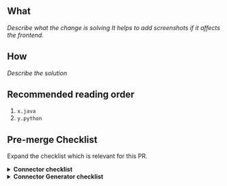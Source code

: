 ## What
*Describe what the change is solving*
*It helps to add screenshots if it affects the frontend.*

## How
*Describe the solution*

## Recommended reading order
1. `x.java`
2. `y.python`

## Pre-merge Checklist
Expand the checklist which is relevant for this PR. 

<details><summary> <strong> Connector checklist </strong> </summary>
<p>

- [ ] Issue acceptance criteria met
- [ ] PR name follows [PR naming conventions](https://docs.airbyte.io/contributing-to-airbyte/updating-documentation#issues-and-pull-requests)
- [ ] Secrets are annotated with `airbyte_secret` in output spec
- [ ] Unit & integration tests added as appropriate (and are passing)
    * Community members: please provide proof of this succeeding locally e.g: screenshot or copy-paste acceptance test output. To run acceptance tests for a Python connector, follow instructions in the README. For java connectors run `./gradlew :airbyte-integrations:connectors:<name>:integrationTest`.
- [ ] `/test connector=connectors/<name>` command as documented [here](https://docs.airbyte.io/contributing-to-airbyte/building-new-connector#updating-an-existing-connector) is passing. 
    * Community members can skip this, Airbyters will run this for you. 
- [ ] Code reviews completed
- [ ] Credentials added to Github CI if needed and not already present. [instructions for injecting secrets into CI](https://docs.airbyte.io/contributing-to-airbyte/building-new-connector#using-credentials-in-ci). 
- [ ] Documentation updated 
    - [ ] README
    - [ ] CHANGELOG.md
    - [ ] Reference docs in the `docs/integrations/` directory.
- [ ] Build is successful
- [ ] Connector version bumped like described [here](https://docs.airbyte.io/contributing-to-airbyte/building-new-connector#updating-a-connector)
- [ ] New Connector version released on Dockerhub by running the `/publish` command described [here](https://docs.airbyte.io/contributing-to-airbyte/building-new-connector#updating-a-connector)
- [ ] No major blockers
- [ ] PR merged into master branch
- [ ] Follow up tickets have been created
- [ ] Associated tickets have been closed & stakeholders notified
</p>
</details>

<details><summary> <strong> Connector Generator checklist </strong> </summary>
<p>
- [ ] Issue acceptance criteria met
- [ ] PR name follows [PR naming conventions](https://docs.airbyte.io/contributing-to-airbyte/updating-documentation#issues-and-pull-requests)
- [ ] If adding a new generator, add it to the [list of scaffold modules being tested](https://github.com/airbytehq/airbyte/blob/master/airbyte-integrations/connector-templates/generator/build.gradle#L41)
- [ ] The generator test modules (all connectors with `-scaffold` in their name) have been updated with the latest scaffold by running `./gradlew :airbyte-integrations:connector-templates:generator:testScaffoldTemplates`
- [ ] Documentation which references the generator is updated as needed.
</p>
</details>
